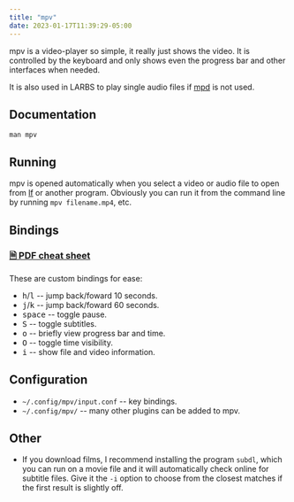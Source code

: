 ```yaml
---
title: "mpv"
date: 2023-01-17T11:39:29-05:00
---
```


mpv is a video-player so simple, it really just shows the video.
It is controlled by the keyboard and only shows even the progress bar and other interfaces when needed.

It is also used in LARBS to play single audio files if [mpd](/mpd) is not used.


## Documentation

`man mpv`

## Running

mpv is opened automatically when you select a video or audio file to open from [lf](/lf) or another program.
Obviously you can run it from the command line by running `mpv filename.mp4`, etc.

## Bindings
### [🗎 PDF cheat sheet](/programdocs/mpv_guide.pdf)

These are custom bindings for ease:

- <kbd>h</kbd>/<kbd>l</kbd> -- jump back/foward 10 seconds.
- <kbd>j</kbd>/<kbd>k</kbd> -- jump back/foward 60 seconds.
- <kbd>space</kbd> -- toggle pause.
- <kbd>S</kbd> -- toggle subtitles.
- <kbd>o</kbd> --  briefly view progress bar and time.
- <kbd>O</kbd> -- toggle time visibility.
- <kbd>i</kbd> -- show file and video information.

## Configuration

- `~/.config/mpv/input.conf` -- key bindings.
- `~/.config/mpv/` -- many other plugins can be added to mpv.

## Other

- If you download films, I recommend installing the program `subdl`, which you can run on a movie file and it will automatically check online for subtitle files. Give it the `-i` option to choose from the closest matches if the first result is slightly off.

